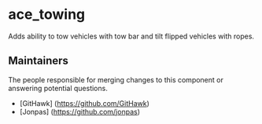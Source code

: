 ace_towing
===============

Adds ability to tow vehicles with tow bar and tilt flipped vehicles with ropes.

## Maintainers

The people responsible for merging changes to this component or answering potential questions.

- [GitHawk] (https://github.com/GitHawk)
- [Jonpas] (https://github.com/jonpas)
